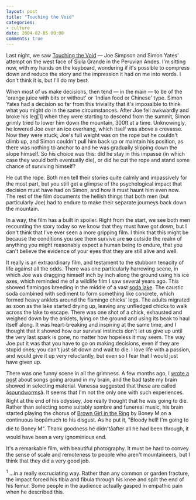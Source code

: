 ```yaml
---
layout: post
title: "Touching the Void"
categories:
- culture
date: 2004-02-05 00:00
comments: true
---
```


<p>
Last night, we saw <a href="http://us.imdb.com/title/tt0379557/" title="Internet Movie Database entry for the film">Touching the Void</a> &mdash; Joe Simpson and Simon Yates' attempt on the west face of Siula Grande in the Peruvian Andes. I'm sitting now, with my hands on the keyboard, wondering if it's possible to compress down and reduce the story and the impression it had on me into words. I don't think it is, but I'll do my best.
</p>

<p>
When most of us make decisions, then tend &mdash; in the main &mdash; to be of the 'orange juice with bits or without' or 'Indian food or Chinese' type. Simon Yates had a decision so far from this triviality that it's impossible to think what you might do in the same circumstances. After Joe fell awkwardly and broke his leg[1] when they were starting to descend from the summit, Simon grimly tried to lower him down the mountain, 300ft at a time. Unknowingly, he lowered Joe over an ice overhang, which itself was above a crevasse. Now they were stuck; Joe's full weight was on the rope but he couldn't climb up, and Simon couldn't pull him back up or maintain his position, as there was nothing to anchor to and he was gradually slipping down the slope himself. So his choice was this: did he stay in this impasse (in which case they would both eventually die), or did he cut the rope and stand some chance of surviving himself?
</p>
<p>
He cut the rope. Both men tell their stories quite calmly and impassively for the most part, but you still get a glimpse of the psychological impact that decision must have had on Simon, and how it must haunt him even now. The rest of the film documents the hellish things that both men (but particularly Joe) had to endure to make their separate journeys back down the mountain.
</p>
<p>
In a way, the film has a built in spoiler. Right from the start, we see both men recounting the story today so we know that they must have got down, but I don't think that I've ever seen a more gripping film. I think that this might be because the conditions you see them survive are <strong>so</strong> outside the realm of anything you might reasonably expect a human being to endure, that you can't believe the evidence of your eyes that they are still alive and well.
</p>
<p>
It really is an extraordinary film, and testament to the stubborn tenacity of life against all the odds. There was one particularly harrowing scene, in which Joe was dragging himself inch by inch along the ground using his ice axes, which reminded me of a wildlife film I saw several years ago. This showed flamingos breeding in the middle of a vast <a href="http://www.kenyabirds.org.uk/soda.htm" title="Kenyan soda lakes">soda lake</a>. The caustic soda combined with sediment to form something like concrete, which formed heavy anklets around the flamingo chicks' legs. The adults migrated as soon as the lake started drying up, leaving any unfledged chicks to walk across the lake to escape. There was one shot of a chick, exhausted and weighed down by the anklets, lying on the ground and using its beak to haul itself along. It was heart-breaking and inspiring at the same time, and I thought that it showed how our survival instincts don't let us give up until the very last spark is gone, no matter how hopeless it may seem. The way Joe put it was that you have to go on making decisions, even if they are stupid ones; you can't just sit down and wait to die. I love life with a passion, and would give it up very reluctantly, but even so I fear that I would just have given up.
</p>
<p>
There was one funny scene in all the grimness. A few months ago, I <a href="http://www.rousette.org.uk/mt-static/blog/archives/000479.html" title="Bad Taste Brain">wrote a post</a> about songs going around in my brain, and the bad taste my brain showed in selecting material. Vanessa suggested that these are called â<a href="http://www.rousette.org.uk/mt-static/blog/archives/000479.hmtl#000969" title="Vanessa's comment on Bad Taste Brain">soundworms</a>â. It seems that I'm not the only one with such experiences. Right at the end of his odyssey, Joe really thought that he was going to die. Rather than selecting some suitably sombre and funereal music, his brain started playing the chorus of <a href="http://www.groovecave.com/boneym/lyrics/bl_ntv.8.htm" title="Lyrics of Brown Girl in the Ring">Brown Girl in the Ring</a> by Boney M on a continuous loopâmuch to his disgust. As he put it, "Bloody hell! I'm going to die to Boney M". Thank goodness he didn'tâafter all he had been through, it would have been a very ignominious end.
</p>
<p>
It's a remarkable film, with beautiful photography. It must be hard to convey the sense of scale and remoteness to people who aren't mountaineers, but I think that they did a very good job.
</p>
<p>
<sup>1</sup> ...in a really excruciating way. Rather than any common or garden fracture, the impact forced his tibia and fibula through his knee and split the end of his femur. Some people in the audience actually gasped in empathic pain when he described this.
</p>
